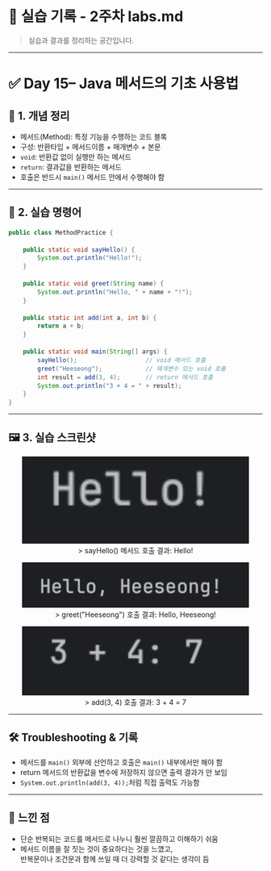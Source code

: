 # 🧪 실습 기록 - 2주차 labs.md

> 실습과 결과를 정리하는 공간입니다.

---

# ✅ Day 15– Java 메서드의 기초 사용법

## 📘 1. 개념 정리

- 메서드(Method): 특정 기능을 수행하는 코드 블록
- 구성: 반환타입 + 메서드이름 + 매개변수 + 본문
- `void`: 반환값 없이 실행만 하는 메서드
- `return`: 결과값을 반환하는 메서드
- 호출은 반드시 `main()` 메서드 안에서 수행해야 함

---

## 🧪 2. 실습 명령어

```java
public class MethodPractice {

    public static void sayHello() {
        System.out.println("Hello!");
    }

    public static void greet(String name) {
        System.out.println("Hello, " + name + "!");
    }

    public static int add(int a, int b) {
        return a + b;
    }

    public static void main(String[] args) {
        sayHello();                   // void 메서드 호출
        greet("Heeseong");            // 매개변수 있는 void 호출
        int result = add(3, 4);       // return 메서드 호출
        System.out.println("3 + 4 = " + result);
    }
}
```

---

## 🖼️ 3. 실습 스크린샷

<p align="center">
  <img src="https://raw.githubusercontent.com/heeary-dev/backend-java-journey/main/images/day60-void-method.png" width="450" /><br/>
  > sayHello() 메서드 호출 결과: Hello!
</p>

<p align="center">
  <img src="https://raw.githubusercontent.com/heeary-dev/backend-java-journey/main/images/day60-void-param.png" width="450"/><br/>
  > greet("Heeseong") 호출 결과: Hello, Heeseong!
</p>

<p align="center">
  <img src="https://raw.githubusercontent.com/heeary-dev/backend-java-journey/main/images/day60-return-method.png" width="450" /><br/>
  > add(3, 4) 호출 결과: 3 + 4 = 7
</p>

---

## 🛠️ Troubleshooting & 기록

- 메서드를 `main()` 외부에 선언하고 호출은 `main()` 내부에서만 해야 함  
- return 메서드의 반환값을 변수에 저장하지 않으면 출력 결과가 안 보임  
- `System.out.println(add(3, 4));`처럼 직접 출력도 가능함

---

## 💭 느낀 점

- 단순 반복되는 코드를 메서드로 나누니 훨씬 깔끔하고 이해하기 쉬움  
- 메서드 이름을 잘 짓는 것이 중요하다는 것을 느꼈고,  
  반복문이나 조건문과 함께 쓰일 때 더 강력할 것 같다는 생각이 듬

